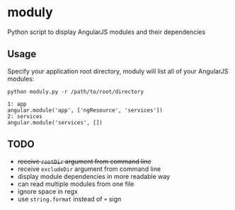 moduly
======

Python script to display AngularJS modules and their dependencies

## Usage

Specify your application root directory, moduly will list all of your AngularJS modules:

```
python moduly.py -r /path/to/root/directory

1: app
angular.module('app', ['ngResource', 'services'])
2: services
angular.module('services', [])
```

## TODO

- ~~receive ``rootDir`` argument from command line~~
- receive ``excludeDir`` argument from command line
- display module dependencies in more readable way
- can read multiple modules from one file
- ignore space in regx
- use ``string.format`` instead of ``+`` sign
